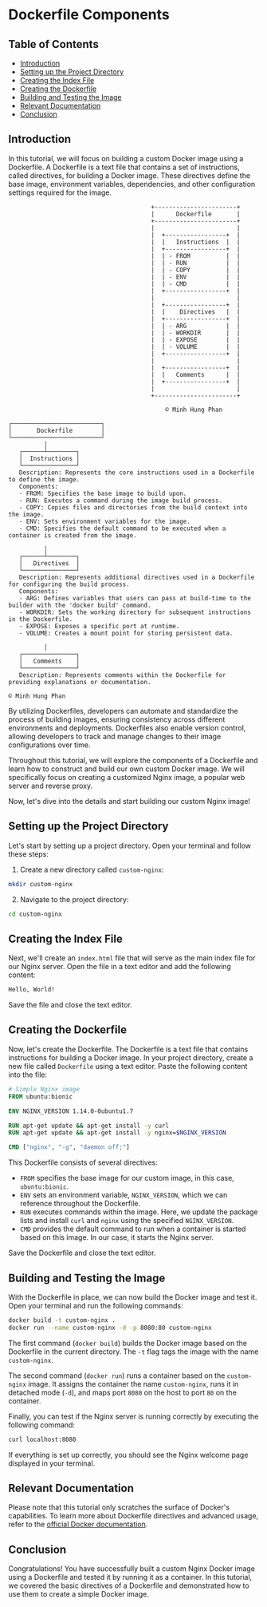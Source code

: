 # Dockerfile Components

## Table of Contents
- [Introduction](#introduction)
- [Setting up the Project Directory](#setting-up-the-project-directory)
- [Creating the Index File](#creating-the-index-file)
- [Creating the Dockerfile](#creating-the-dockerfile)
- [Building and Testing the Image](#building-and-testing-the-image)
- [Relevant Documentation](#relevant-documentation)
- [Conclusion](#conclusion)

## Introduction

In this tutorial, we will focus on building a custom Docker image using a Dockerfile. A Dockerfile is a text file that contains a set of instructions, called directives, for building a Docker image. These directives define the base image, environment variables, dependencies, and other configuration settings required for the image.

```plaintext
                                        +-----------------------+
                                        |      Dockerfile       |
                                        +-----------------------+
                                        |                       |
                                        |  +-----------------+  |
                                        |  |   Instructions  |  |
                                        |  +-----------------+  |
                                        |  | - FROM          |  |
                                        |  | - RUN           |  |
                                        |  | - COPY          |  |
                                        |  | - ENV           |  |
                                        |  | - CMD           |  |
                                        |  +-----------------+  |
                                        |                       |
                                        |  +-----------------+  |
                                        |  |    Directives   |  |
                                        |  +-----------------+  |
                                        |  | - ARG           |  |
                                        |  | - WORKDIR       |  |
                                        |  | - EXPOSE        |  |
                                        |  | - VOLUME        |  |
                                        |  +-----------------+  |
                                        |                       |
                                        |  +-----------------+  |
                                        |  |   Comments      |  |
                                        |  +-----------------+  |
                                        |                       |
                                        +-----------------------+

                                            © Minh Hung Phan
```

```plaintext
┌─────────────────────────┐
│       Dockerfile        │
└─────────────────────────┘
          │
   ┌──────┴────────┐
   │  Instructions │
   └───────────────┘
   Description: Represents the core instructions used in a Dockerfile to define the image.
   Components:
   - FROM: Specifies the base image to build upon.
   - RUN: Executes a command during the image build process.
   - COPY: Copies files and directories from the build context into the image.
   - ENV: Sets environment variables for the image.
   - CMD: Specifies the default command to be executed when a container is created from the image.

          │
   ┌──────┴────────┐
   │   Directives  │
   └───────────────┘
   Description: Represents additional directives used in a Dockerfile for configuring the build process.
   Components:
   - ARG: Defines variables that users can pass at build-time to the builder with the 'docker build' command.
   - WORKDIR: Sets the working directory for subsequent instructions in the Dockerfile.
   - EXPOSE: Exposes a specific port at runtime.
   - VOLUME: Creates a mount point for storing persistent data.

          │
   ┌───────────────┐
   │   Comments    │
   └───────────────┘
   Description: Represents comments within the Dockerfile for providing explanations or documentation.

© Minh Hung Phan
```

By utilizing Dockerfiles, developers can automate and standardize the process of building images, ensuring consistency across different environments and deployments. Dockerfiles also enable version control, allowing developers to track and manage changes to their image configurations over time.

Throughout this tutorial, we will explore the components of a Dockerfile and learn how to construct and build our own custom Docker image. We will specifically focus on creating a customized Nginx image, a popular web server and reverse proxy.

Now, let's dive into the details and start building our custom Nginx image!

## Setting up the Project Directory

Let's start by setting up a project directory. Open your terminal and follow these steps:

1. Create a new directory called `custom-nginx`: 

```bash
mkdir custom-nginx
```

2. Navigate to the project directory: 

```bash
cd custom-nginx
```

## Creating the Index File

Next, we'll create an `index.html` file that will serve as the main index file for our Nginx server. Open the file in a text editor and add the following content:

```html
Hello, World!
```

Save the file and close the text editor.

## Creating the Dockerfile

Now, let's create the Dockerfile. The Dockerfile is a text file that contains instructions for building a Docker image. In your project directory, create a new file called `Dockerfile` using a text editor. Paste the following content into the file:

```dockerfile
# Simple Nginx image
FROM ubuntu:bionic

ENV NGINX_VERSION 1.14.0-0ubuntu1.7

RUN apt-get update && apt-get install -y curl
RUN apt-get update && apt-get install -y nginx=$NGINX_VERSION

CMD ["nginx", "-g", "daemon off;"]
```

This Dockerfile consists of several directives:

- `FROM` specifies the base image for our custom image, in this case, `ubuntu:bionic`.
- `ENV` sets an environment variable, `NGINX_VERSION`, which we can reference throughout the Dockerfile.
- `RUN` executes commands within the image. Here, we update the package lists and install `curl` and `nginx` using the specified `NGINX_VERSION`.
- `CMD` provides the default command to run when a container is started based on this image. In our case, it starts the Nginx server.

Save the Dockerfile and close the text editor.

## Building and Testing the Image

With the Dockerfile in place, we can now build the Docker image and test it. Open your terminal and run the following commands:

```bash
docker build -t custom-nginx .
docker run --name custom-nginx -d -p 8080:80 custom-nginx
```

The first command (`docker build`) builds the Docker image based on the Dockerfile in the current directory. The `-t` flag tags the image with the name `custom-nginx`.

The second command (`docker run`) runs a container based on the `custom-nginx` image. It assigns the container the name `custom-nginx`, runs it in detached mode (`-d`), and maps port `8080` on the host to port `80` on the container.

Finally, you can test if the Nginx server is running correctly by executing the following command:

```bash
curl localhost:8080
```

If everything is set up correctly, you should see the Nginx welcome page displayed in your terminal.

## Relevant Documentation

Please note that this tutorial only scratches the surface of Docker's capabilities. To learn more about Dockerfile directives and advanced usage, refer to the [official Docker documentation](https://docs.docker.com/engine/reference/builder/).

## Conclusion

Congratulations! You have successfully built a custom Nginx Docker image using a Dockerfile and tested it by running it as a container. In this tutorial, we covered the basic directives of a Dockerfile and demonstrated how to use them to create a simple Docker image.